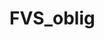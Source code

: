 # FVS_oblig

<!--Referanseliste:
Karlsen, A.C.K. 2023. Responsivt design. Webutvikling.
Karlsen, A.C.K. 2023. CSS Flex. Webutvikling.
Karlsen, A.C.K. 2023. CSS Grid. Webutvikling.
Nike Air Max 90: Bildet er tatt av Pexels fra Pixabay-->
